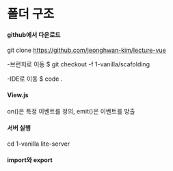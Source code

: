 # 폴더 구조

#### github에서 다운로드
git clone https://github.com/jeonghwan-kim/lecture-vue

-브런치로 이동
$ git checkout -f 1-vanilla/scafolding

-IDE로 이동
$ code .

#### View.js
on()은 특정 이벤트를 정의, emit()은 이벤트를 방출 

#### 서버 실행
cd 1-vanilla
lite-server

#### import와 export

  



